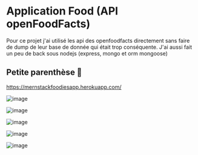 # Application Food (API openFoodFacts)

Pour ce projet j'ai utilisé les api des openfoodfacts directement sans faire de dump de leur base de donnée qui était trop conséquente.
J'ai aussi fait un peu de back sous nodejs (express, mongo et orm mongoose)

## Petite parenthèse 🚩

https://mernstackfoodiesapp.herokuapp.com/


![image](https://user-images.githubusercontent.com/63260058/182735093-0bd24905-cebf-44d5-b8e7-00f122a52e9b.png)

![image](https://user-images.githubusercontent.com/63260058/182735177-06fc7cec-74dd-408a-9d33-fe036ce05278.png)

![image](https://user-images.githubusercontent.com/63260058/182735165-9db4d87d-b208-45b8-a247-696032fc1e93.png)

![image](https://user-images.githubusercontent.com/63260058/182734996-a5fbde4b-8602-4c12-998a-7dbba8680359.png)

![image](https://user-images.githubusercontent.com/63260058/182735140-c601feb3-82af-45e8-96e3-618d22250992.png)
